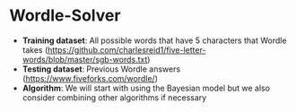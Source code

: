 # Wordle-Solver
- **Training dataset**: All possible words that have 5 characters that Wordle takes (https://github.com/charlesreid1/five-letter-words/blob/master/sgb-words.txt)
- **Testing dataset**: Previous Wordle answers (https://www.fiveforks.com/wordle/)
- **Algorithm**: We will start with using the Bayesian model but we also consider combining other algorithms if necessary

